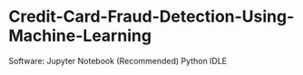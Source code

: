 # Credit-Card-Fraud-Detection-Using-Machine-Learning
Software:
    Jupyter Notebook (Recommended)
    Python IDLE

